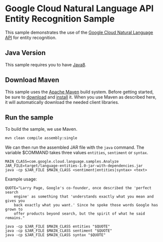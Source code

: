 # Google Cloud Natural Language API Entity Recognition Sample

This sample demonstrates the use of the [Google Cloud Natural Language API][NL-Docs]
for entity recognition.

[NL-Docs]: https://cloud.google.com/language/docs/

## Java Version

This sample requires you to have
[Java8](https://docs.oracle.com/javase/8/docs/technotes/guides/install/install_overview.html).

## Download Maven

This sample uses the [Apache Maven][maven] build system. Before getting started, be
sure to [download][maven-download] and [install][maven-install] it. When you use
Maven as described here, it will automatically download the needed client
libraries.

[maven]: https://maven.apache.org
[maven-download]: https://maven.apache.org/download.cgi
[maven-install]: https://maven.apache.org/install.html

## Run the sample

To build the sample, we use Maven.

```bash
mvn clean compile assembly:single
```

We can then run the assembled JAR file with the `java` command. The variable $COMMAND takes
three values `entities`, `sentiment` or `syntax`.

```
MAIN_CLASS=com.google.cloud.language.samples.Analyze
JAR_FILE=target/language-entities-1.0-jar-with-dependencies.jar
java -cp $JAR_FILE $MAIN_CLASS <sentiment|entities|syntax> <text>
```

Example usage:

```
QUOTE="Larry Page, Google's co-founder, once described the 'perfect search
    engine' as something that 'understands exactly what you mean and gives you
    back exactly what you want.' Since he spoke those words Google has grown to
    offer products beyond search, but the spirit of what he said remains."

java -cp $JAR_FILE $MAIN_CLASS entities "$QUOTE"
java -cp $JAR_FILE $MAIN_CLASS sentiment "$QUOTE"
java -cp $JAR_FILE $MAIN_CLASS syntax "$QUOTE"
```

